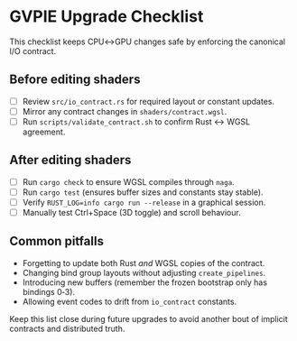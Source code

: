# GVPIE Upgrade Checklist

This checklist keeps CPU↔GPU changes safe by enforcing the canonical I/O contract.

## Before editing shaders
- [ ] Review `src/io_contract.rs` for required layout or constant updates.
- [ ] Mirror any contract changes in `shaders/contract.wgsl`.
- [ ] Run `scripts/validate_contract.sh` to confirm Rust ↔ WGSL agreement.

## After editing shaders
- [ ] Run `cargo check` to ensure WGSL compiles through `naga`.
- [ ] Run `cargo test` (ensures buffer sizes and constants stay stable).
- [ ] Verify `RUST_LOG=info cargo run --release` in a graphical session.
- [ ] Manually test Ctrl+Space (3D toggle) and scroll behaviour.

## Common pitfalls
- Forgetting to update both Rust _and_ WGSL copies of the contract.
- Changing bind group layouts without adjusting `create_pipelines`.
- Introducing new buffers (remember the frozen bootstrap only has bindings 0‑3).
- Allowing event codes to drift from `io_contract` constants.

Keep this list close during future upgrades to avoid another bout of implicit contracts and distributed truth.
